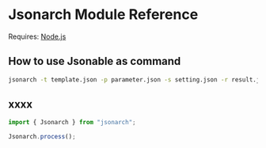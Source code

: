 # Jsonarch Module Reference

Requires: [Node.js](https://nodejs.org/)

## How to use Jsonable as command

```sh
jsonarch -t template.json -p parameter.json -s setting.json -r result.json -o output.json
```

## xxxx

```ts
import { Jsonarch } from "jsonarch";

Jsonarch.process();
```
